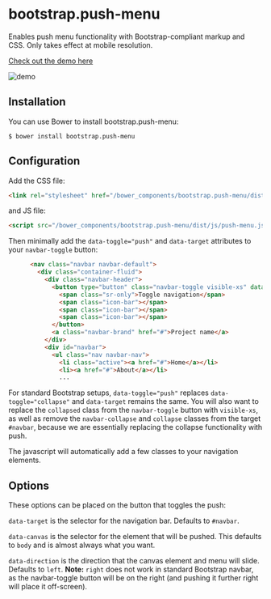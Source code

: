 # bootstrap.push-menu
Enables push menu functionality with Bootstrap-compliant markup and CSS.  Only takes effect at mobile resolution.

[Check out the demo here](http://developerdizzle.github.io/bootstrap.push-menu/demo.html)

![demo](http://i.imgur.com/YO4dO6A.gif)

## Installation

You can use Bower to install bootstrap.push-menu:

```console
$ bower install bootstrap.push-menu
```

## Configuration

Add the CSS file:

```html
<link rel="stylesheet" href="/bower_components/bootstrap.push-menu/dist/css/push-menu.css" />
```

and JS file:

```html
<script src="/bower_components/bootstrap.push-menu/dist/js/push-menu.js" />
```

Then minimally add the `data-toggle="push"` and `data-target` attributes to your `navbar-toggle` button:

```html
      <nav class="navbar navbar-default">
        <div class="container-fluid">
          <div class="navbar-header">
            <button type="button" class="navbar-toggle visible-xs" data-toggle="push" data-target="#navbar" aria-expanded="false" aria-controls="navbar">
              <span class="sr-only">Toggle navigation</span>
              <span class="icon-bar"></span>
              <span class="icon-bar"></span>
              <span class="icon-bar"></span>
            </button>
            <a class="navbar-brand" href="#">Project name</a>
          </div>
          <div id="navbar">
            <ul class="nav navbar-nav">
              <li class="active"><a href="#">Home</a></li>
              <li><a href="#">About</a></li>
              ...
```

For standard Bootstrap setups, `data-toggle="push"` replaces `data-toggle="collapse"` and `data-target` remains the same.  You will also want to replace the `collapsed` class from the `navbar-toggle` button with `visible-xs`, as well as remove the `navbar-collapse` and `collapse` classes from the target `#navbar`, because we are essentially replacing the collapse functionality with push.

The javascript will automatically add a few classes to your navigation elements.

## Options

These options can be placed on the button that toggles the push:

`data-target` is the selector for the navigation bar.  Defaults to `#navbar`.

`data-canvas` is the selector for the element that will be pushed.  This defaults to `body` and is almost always what you want.

`data-direction` is the direction that the canvas element and menu will slide.  Defaults to `left`.  **Note:** `right` does not work in standard Bootstrap navbar, as the navbar-toggle button will be on the right (and pushing it further right will place it off-screen).
